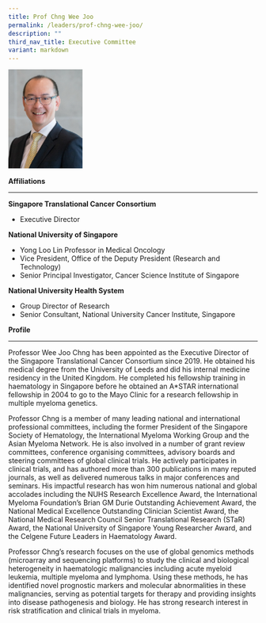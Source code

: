 ```yaml
---
title: Prof Chng Wee Joo
permalink: /leaders/prof-chng-wee-joo/
description: ""
third_nav_title: Executive Committee
variant: markdown
---
```

<img src="/images/Leaders/prof%20chng%20wee%20joo.png" style="width:150px">

**Affiliations**&nbsp;

* * *
      
**Singapore Translational Cancer Consortium**    
* Executive Director


**National University of Singapore** 
* Yong Loo Lin Professor in Medical Oncology 
* Vice President, Office of the Deputy President (Research and Technology)  
* Senior Principal Investigator, Cancer Science Institute of Singapore
 
**National University Health System**  
* Group Director of Research
* Senior Consultant, National University Cancer Institute, Singapore


**Profile**&nbsp;

* * *

Professor Wee Joo Chng has been appointed as the Executive Director of the Singapore Translational Cancer Consortium since 2019. He obtained his medical degree from the University of Leeds and did his internal medicine residency in the United Kingdom. He completed his fellowship training in haematology in Singapore before he obtained an A\*STAR international fellowship in 2004 to go to the Mayo Clinic for a research fellowship in multiple myeloma genetics.&nbsp;

Professor Chng is a member of many leading national and international professional committees, including the former President of the Singapore Society of Hematology, the International Myeloma Working Group and the Asian Myeloma Network. He is also involved in a number of grant review committees, conference organising committees, advisory boards and steering committees of global clinical trials. He actively participates in clinical trials, and has authored more than 300 publications in many reputed journals, as well as delivered numerous talks in major conferences and seminars. His impactful research has won him numerous national and global accolades including the NUHS Research Excellence Award, the International Myeloma Foundation’s Brian GM Durie Outstanding Achievement Award, the National Medical Excellence Outstanding Clinician Scientist Award, the National Medical Research Council Senior Translational Research (STaR) Award, the National University of Singapore Young Researcher Award, and the Celgene Future Leaders in Haematology Award.

Professor Chng’s research focuses on the use of global genomics methods (microarray and sequencing platforms) to study the clinical and biological heterogeneity in haematologic malignancies including acute myeloid leukemia, multiple myeloma and lymphoma. Using these methods, he has identified novel prognostic markers and molecular abnormalities in these malignancies, serving as potential targets for therapy and providing insights into disease pathogenesis and biology. He has strong research interest in risk stratification and clinical trials in myeloma.
